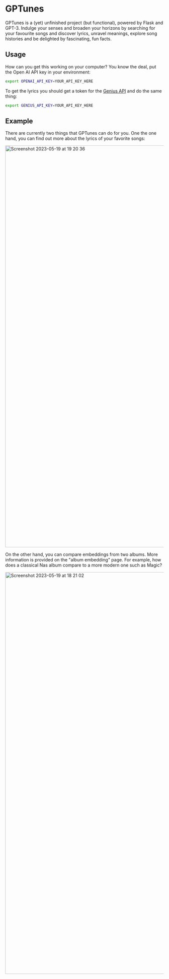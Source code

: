 # GPTunes

GPTunes is a (yet) unfinished project (but functional), powered by Flask and GPT-3. Indulge
your senses and broaden your horizons by searching for your favourite songs and
discover lyrics, unravel meanings, explore song histories and be delighted by
fascinating, fun facts.


## Usage
How can you get this working on your computer? You know the deal, put the
Open AI API key in your environment:

```bash
export OPENAI_API_KEY=YOUR_API_KEY_HERE
```

To get the lyrics you should get a token for the [Genius API](https://docs.genius.com/#/authentication-h1)
and do the same thing:

```bash
export GENIUS_API_KEY=YOUR_API_KEY_HERE
```

## Example

There are currently two things that GPTunes can do for you. One the one hand, you can find out more about the lyrics of your favorite songs:

<img width="1278" alt="Screenshot 2023-05-19 at 19 20 36" src="https://github.com/vandenbroecksebastiaan/GPTunes/assets/101555259/6e4bd422-cf7a-4c68-9b67-8b3bcbdefd5e">

On the other hand, you can compare embeddings from two albums. More information is provided on the "album embedding" page. For example, how does a classical Nas album compare to a more modern one such as Magic?

<img width="1278" alt="Screenshot 2023-05-19 at 18 21 02" src="https://github.com/vandenbroecksebastiaan/GPTunes/assets/101555259/58cd1a3d-0083-4757-b7ef-e1e2e6e0da43">

